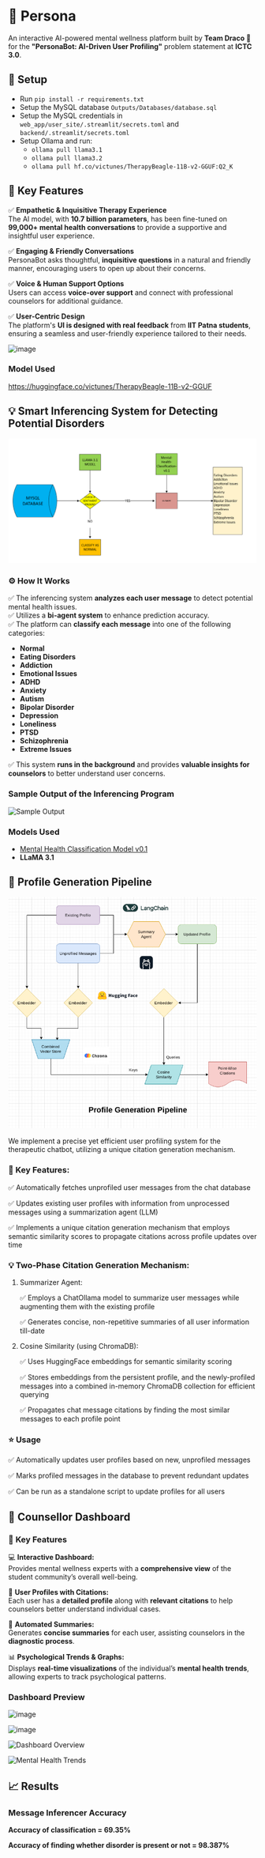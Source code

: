 # 🌿 **Persona**  
An interactive AI-powered mental wellness platform built by **Team Draco 🐉** for the **"PersonaBot: AI-Driven User Profiling"** problem statement at **ICTC 3.0**.  

## 🔧 Setup

- Run `pip install -r requirements.txt`
- Setup the MySQL database `Outputs/Databases/database.sql`
- Setup the MySQL credentials in `web_app/user_site/.streamlit/secrets.toml` and `backend/.streamlit/secrets.toml`
- Setup Ollama and run:
   - `ollama pull llama3.1`
   - `ollama pull llama3.2`
   - `ollama pull hf.co/victunes/TherapyBeagle-11B-v2-GGUF:Q2_K`

## 🚀 **Key Features**  

✅ **Empathetic & Inquisitive Therapy Experience**  
The AI model, with **10.7 billion parameters**, has been fine-tuned on **99,000+ mental health conversations** to provide a supportive and insightful user experience.  

✅ **Engaging & Friendly Conversations**  
PersonaBot asks thoughtful, **inquisitive questions** in a natural and friendly manner, encouraging users to open up about their concerns.  

✅ **Voice & Human Support Options**  
Users can access **voice-over support** and connect with professional counselors for additional guidance.  

✅ **User-Centric Design**  
The platform's **UI is designed with real feedback** from **IIT Patna students**, ensuring a seamless and user-friendly experience tailored to their needs.  

   
![image](https://github.com/user-attachments/assets/3542017e-a028-41fa-820c-00f8af60a34c)


### **Model Used** 
https://huggingface.co/victunes/TherapyBeagle-11B-v2-GGUF

## 💡 **Smart Inferencing System for Detecting Potential Disorders**  
![Inferencer Flowchart](Flowcharts/inferencer-flowchart.png)

### ⚙️ **How It Works**  
✅ The inferencing system **analyzes each user message** to detect potential mental health issues.  
✅ Utilizes a **bi-agent system** to enhance prediction accuracy.  
✅ The platform can **classify each message** into one of the following categories:  
   - **Normal**  
   - **Eating Disorders**  
   - **Addiction**  
   - **Emotional Issues**  
   - **ADHD**  
   - **Anxiety**  
   - **Autism**  
   - **Bipolar Disorder**  
   - **Depression**  
   - **Loneliness**  
   - **PTSD**  
   - **Schizophrenia**  
   - **Extreme Issues**  

✅ This system **runs in the background** and provides **valuable insights for counselors** to better understand user concerns.  

### **Sample Output of the Inferencing Program**  
![Sample Output](https://github.com/user-attachments/assets/059fb17e-5deb-4b82-89e0-7231539337a3)  

### **Models Used**  
- [Mental Health Classification Model v0.1](https://huggingface.co/tahaenesaslanturk/mental-health-classification-v0.1)  
- **LLaMA 3.1**  

## 🎯 Profile Generation Pipeline
![Profile Generation Pipeline](Flowcharts/profiler-flowchart.png)

We implement a precise yet efficient user profiling system for the therapeutic chatbot, utilizing a unique citation generation mechanism.

### 🚀 Key Features:
✅ Automatically fetches unprofiled user messages from the chat database

✅ Updates existing user profiles with information from unprocessed messages using a summarization agent (LLM)

✅ Implements a unique citation generation mechanism that employs semantic similarity scores to propagate citations across profile updates over time

### 💡 Two-Phase Citation Generation Mechanism:
1. Summarizer Agent:

   ✅ Employs a ChatOllama model to summarize user messages while augmenting them with the existing profile
   
   ✅ Generates concise, non-repetitive summaries of all user information till-date
   

2. Cosine Similarity (using ChromaDB):

   ✅ Uses HuggingFace embeddings for semantic similarity scoring
   
   ✅ Stores embeddings from the persistent profile, and the newly-profiled messages into a combined in-memory ChromaDB collection for efficient querying
   
   ✅ Propagates chat message citations by finding the most similar messages to each profile point
   

### ⭐ Usage

✅ Automatically updates user profiles based on new, unprofiled messages

✅ Marks profiled messages in the database to prevent redundant updates

✅ Can be run as a standalone script to update profiles for all users

## 🤝 **Counsellor Dashboard**  

### 🌟 **Key Features**  
💻 **Interactive Dashboard:**  
Provides mental wellness experts with a **comprehensive view** of the student community’s overall well-being.  

🔧 **User Profiles with Citations:**  
Each user has a **detailed profile** along with **relevant citations** to help counselors better understand individual cases.  

🤖 **Automated Summaries:**  
Generates **concise summaries** for each user, assisting counselors in the **diagnostic process**.  

📊 **Psychological Trends & Graphs:**  
Displays **real-time visualizations** of the individual’s **mental health trends**, allowing experts to track psychological patterns.

### **Dashboard Preview** 

![image](https://github.com/user-attachments/assets/fcc45748-3b7e-4935-8b70-9a35f8623b26)

![image](https://github.com/user-attachments/assets/0700bcbb-c675-41d7-8e67-571ea1023c37)

![Dashboard Overview](https://github.com/user-attachments/assets/2f9ff38d-8d8b-4ec9-93ad-0f75df25bb21)  

![Mental Health Trends](https://github.com/user-attachments/assets/0d553b3c-771b-4533-9882-dce273737169)

## 📈 Results
### Message Inferencer Accuracy

**Accuracy of classification =  69.35%**

**Accuracy of finding whether disorder is present or not = 98.387%**



